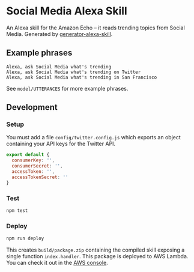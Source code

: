 # Social Media Alexa Skill

An Alexa skill for the Amazon Echo – it reads trending topics from Social Media. Generated by [generator-alexa-skill](https://github.com/cameronhunter/generator-alexa-skill).

## Example phrases
```
Alexa, ask Social Media what's trending
Alexa, ask Social Media what's trending on Twitter
Alexa, ask Social Media what's trending in San Francisco
```

See `model/UTTERANCES` for more example phrases.

## Development

### Setup
You must add a file `config/twitter.config.js` which exports an object containing your API keys for the Twitter API.

```javascript
export default {
  consumerKey: '',
  consumerSecret: '',
  accessToken: '',
  accessTokenSecret: ''
}
```

### Test

```bash
npm test
```

### Deploy

```bash
npm run deploy
```

This creates `build/package.zip` containing the compiled skill exposing a single function `index.handler`. This package is deployed to AWS Lambda. You can check it out in the [AWS console](https://console.aws.amazon.com/lambda/home?region=us-east-1#/functions/social-media-alexa-skill).

